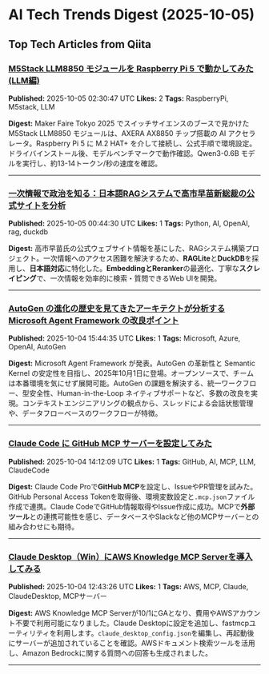 # AI Tech Trends Digest (2025-10-05)


## Top Tech Articles from Qiita


### [M5Stack LLM8850 モジュールを Raspberry Pi 5 で動かしてみた(LLM編)](https://qiita.com/uzuki_aoba/items/78e1944b8ccb60107d5c)
**Published:** 2025-10-05 02:30:47 UTC
**Likes:** 2
**Tags:** RaspberryPi, M5stack, LLM

**Digest:**
Maker Faire Tokyo 2025 でスイッチサイエンスのブースで見かけた M5Stack LLM8850 モジュールは、AXERA AX8850 チップ搭載の AI アクセラレータ。Raspberry Pi 5 に M.2 HAT+ を介して接続し、公式手順で環境設定。ドライバインストール後、モデルベンチマークで動作確認。Qwen3-0.6B モデルを実行し、約13-14トークン/秒の速度を確認。

---

### [一次情報で政治を知る：日本語RAGシステムで高市早苗新総裁の公式サイトを分析](https://qiita.com/shinonome_taku/items/92abee445fe2804b8430)
**Published:** 2025-10-05 00:44:30 UTC
**Likes:** 1
**Tags:** Python, AI, OpenAI, rag, duckdb

**Digest:**
高市早苗氏の公式ウェブサイト情報を基にした、RAGシステム構築プロジェクト。一次情報へのアクセス困難を解決するため、**RAGLite**と**DuckDB**を採用し、**日本語対応**に特化した。**EmbeddingとReranker**の最適化、丁寧な**スクレイピング**で、一次情報を効率的に検索・質問できるWeb UIを開発。

---

### [AutoGen の進化の歴史を見てきたアーキテクトが分析する Microsoft Agent Framework の改良ポイント](https://qiita.com/nohanaga/items/2ed726f9a0ff092b3f36)
**Published:** 2025-10-04 15:44:35 UTC
**Likes:** 1
**Tags:** Microsoft, Azure, OpenAI, AutoGen

**Digest:**
Microsoft Agent Framework が発表。AutoGen の革新性と Semantic Kernel の安定性を目指し、2025年10月1日に登場。オープンソースで、チームは本番環境を気にせず展開可能。AutoGen の課題を解決する、統一ワークフロー、型安全性、Human-in-the-Loop ネイティブサポートなど、多数の改良を実現。コンテキストエンジニアリングの観点から、スレッドによる会話状態管理や、データフローベースのワークフローが特徴。

---

### [Claude Code に GitHub MCP サーバーを設定してみた](https://qiita.com/ymtdir/items/4d17b5ebac0b025eb825)
**Published:** 2025-10-04 14:12:09 UTC
**Likes:** 1
**Tags:** GitHub, AI, MCP, LLM, ClaudeCode

**Digest:**
Claude Code Proで**GitHub MCP**を設定し、IssueやPR管理を試みた。GitHub Personal Access Tokenを取得後、環境変数設定と`.mcp.json`ファイル作成で連携。Claude CodeでGitHub情報取得やIssue作成に成功。MCPで**外部ツール**との連携可能性を感じ、データベースやSlackなど他のMCPサーバーとの組み合わせにも期待。

---

### [Claude Desktop（Win）にAWS Knowledge MCP Serverを導入してみる](https://qiita.com/eiji-noguchi/items/d050715ee4c07131a6f8)
**Published:** 2025-10-04 12:43:26 UTC
**Likes:** 1
**Tags:** AWS, MCP, Claude, ClaudeDesktop, MCPサーバー

**Digest:**
AWS Knowledge MCP Serverが10/1にGAとなり、費用やAWSアカウント不要で利用可能になりました。Claude Desktopに設定を追加し、fastmcpユーティリティを利用します。`claude_desktop_config.json`を編集し、再起動後にサーバーが追加されていることを確認。AWSドキュメント検索ツールを活用し、Amazon Bedrockに関する質問への回答も生成されました。

---
